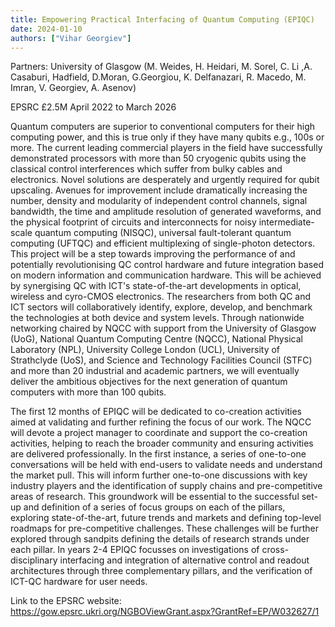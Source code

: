 ```yaml
---
title: Empowering Practical Interfacing of Quantum Computing (EPIQC)
date: 2024-01-10
authors: ["Vihar Georgiev"]
---
```



Partners: University of Glasgow (M. Weides, H. Heidari, M. Sorel, C. Li ,A. Casaburi, Hadfield, D.Moran, G.Georgiou, K. Delfanazari, R. Macedo, M. Imran, V. Georgiev, A. Asenov)

EPSRC £2.5M April 2022 to March 2026


<!--more-->

Quantum computers are superior to conventional computers for their high computing power, and this is true only if they have many qubits e.g., 100s or more. The current leading commercial players in the field have successfully demonstrated processors with more than 50 cryogenic qubits using the classical control interferences which suffer from bulky cables and electronics. Novel solutions are desperately and urgently required for qubit upscaling. Avenues for improvement include dramatically increasing the number, density and modularity of independent control channels, signal bandwidth, the time and amplitude resolution of generated waveforms, and the physical footprint of circuits and interconnects for noisy intermediate-scale quantum computing (NISQC), universal fault-tolerant quantum computing (UFTQC) and efficient multiplexing of single-photon detectors. This project will be a step towards improving the performance of and potentially revolutionising QC control hardware and future integration based on modern information and communication hardware. This will be achieved by synergising QC with ICT's state-of-the-art developments in optical, wireless and cyro-CMOS electronics. The researchers from both QC and ICT sectors will collaboratively identify, explore, develop, and benchmark the technologies at both device and system levels. Through nationwide networking chaired by NQCC with support from the University of Glasgow (UoG), National Quantum Computing Centre (NQCC), National Physical Laboratory (NPL), University College London (UCL), University of Strathclyde (UoS), and Science and Technology Facilities Council (STFC) and more than 20 industrial and academic partners, we will eventually deliver the ambitious objectives for the next generation of quantum computers with more than 100 qubits.

The first 12 months of EPIQC will be dedicated to co-creation activities aimed at validating and further refining the focus of our work. The NQCC will devote a project manager to coordinate and support the co-creation activities, helping to reach the broader community and ensuring activities are delivered professionally. In the first instance, a series of one-to-one conversations will be held with end-users to validate needs and understand the market pull. This will inform further one-to-one discussions with key industry players and the identification of supply chains and pre-competitive areas of research. This groundwork will be essential to the successful set-up and definition of a series of focus groups on each of the pillars, exploring state-of-the-art, future trends and markets and defining top-level roadmaps for pre-competitive challenges. These challenges will be further explored through sandpits defining the details of research strands under each pillar. In years 2-4 EPIQC focusses on investigations of cross-disciplinary interfacing and integration of alternative control and readout architectures through three complementary pillars, and the verification of ICT-QC hardware for user needs.

Link to the EPSRC website:
https://gow.epsrc.ukri.org/NGBOViewGrant.aspx?GrantRef=EP/W032627/1


